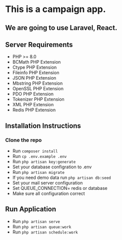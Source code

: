 # This is a campaign app.
## We are going to use Laravel, React.

## Server Requirements
- PHP >= 8.0
- BCMath PHP Extension
- Ctype PHP Extension
- Fileinfo PHP Extension
- JSON PHP Extension
- Mbstring PHP Extension
- OpenSSL PHP Extension
- PDO PHP Extension
- Tokenizer PHP Extension
- XML PHP Extension
- Redis PHP Extension


## Installation Instructions

### Clone the repo

- Run `composer install`
- Run `cp .env.example .env`
- Run `php artisan key:generate`
- Set your database configration to .env
- Run `php artisan migrate`
- If you need demo data run `php artisan db:seed`
- Set your mail server configuration
- Set QUEUE_CONNECTION= redis or database
- Make sure all configuration correct


## Run Application
- Run `php artisan serve`
- Run `php artisan queue:work`
- Run `php artisan schedule:work`


